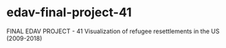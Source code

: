 # edav-final-project-41

FINAL EDAV PROJECT - 41
Visualization of refugee resettlements in the US (2009-2018)
